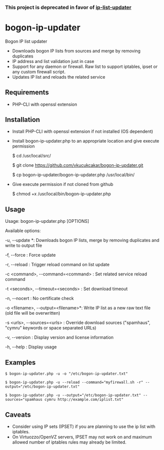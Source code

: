 ### This project is deprecated in favor of [ip-list-updater](https://github.com/vkucukcakar/ip-list-updater)

# bogon-ip-updater

Bogon IP list updater

* Downloads bogon IP lists from sources and merge by removing duplicates
* IP address and list validation just in case
* Support for any daemon or firewall. Raw list to support iptables, ipset or any custom firewall script.
* Updates IP list and reloads the related service

## Requirements

* PHP-CLI with openssl extension

## Installation

* Install PHP-CLI with openssl extension if not installed (OS dependent)

* Install bogon-ip-updater.php to an appropriate location and give execute permission

	$ cd /usr/local/src/

	$ git clone https://github.com/vkucukcakar/bogon-ip-updater.git

	$ cp bogon-ip-updater/bogon-ip-updater.php /usr/local/bin/

* Give execute permission if not cloned from github

	$ chmod +x /usr/local/bin/bogon-ip-updater.php


## Usage

Usage: bogon-ip-updater.php [OPTIONS]

Available options:

-u, --update                        *: Downloads bogon IP lists, merge by removing duplicates and write to output file

-f, --force                          : Force update

-r, --reload                         : Trigger reload command on list update

-c \<command>, --command=\<command>  : Set related service reload command

-t \<seconds>, --timeout=\<seconds>  : Set download timeout

-n, --nocert                         : No certificate check

-o \<filename>, --output=\<filename>*: Write IP list as a new raw text file (old file will be overwritten)

-s \<urls>, --sources=\<urls>        : Override download sources ("spamhaus", "cymru" keywords or space separated URLs)

-v, --version                        : Display version and license information

-h, --help                           : Display usage


## Examples

	$ bogon-ip-updater.php -u -o "/etc/bogon-ip-updater.txt"

	$ bogon-ip-updater.php -u --reload --command="myfirewall.sh -r" --output="/etc/bogon-ip-updater.txt"

	$ bogon-ip-updater.php -u --output="/etc/bogon-ip-updater.txt" --sources="spamhaus cymru http://example.com/iplist.txt"

## Caveats

* Consider using IP sets (IPSET) if you are planning to use the ip list with iptables.
* On Virtuozzo/OpenVZ servers, IPSET may not work on and maximum allowed number of iptables rules may already be limited.
